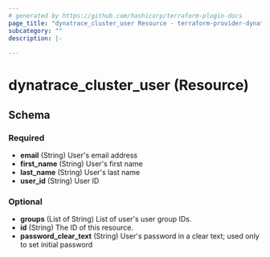```yaml
---
# generated by https://github.com/hashicorp/terraform-plugin-docs
page_title: "dynatrace_cluster_user Resource - terraform-provider-dynatrace"
subcategory: ""
description: |-
  
---
```


# dynatrace_cluster_user (Resource)





<!-- schema generated by tfplugindocs -->
## Schema

### Required

- **email** (String) User's email address
- **first_name** (String) User's first name
- **last_name** (String) User's last name
- **user_id** (String) User ID

### Optional

- **groups** (List of String) List of user's user group IDs.
- **id** (String) The ID of this resource.
- **password_clear_text** (String) User's password in a clear text; used only to set initial password


